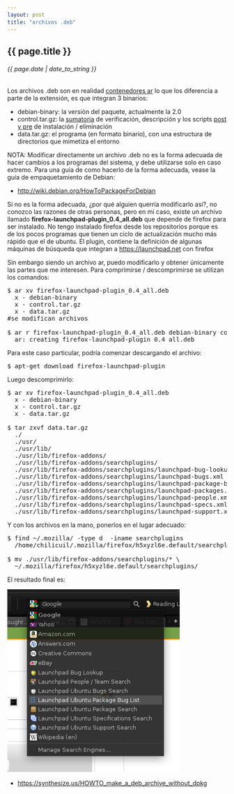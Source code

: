 ```yaml
---
layout: post
title: "archivos .deb"
---
```


## {{ page.title }}
###### {{ page.date | date_to_string }}

Los archivos .deb son en realidad [contenedores ar](http://en.wikipedia.org/wiki/Ar_%28Unix%29) lo que los diferencia a parte de la extensión, es que integran 3 binarios:

- debian-binary: la versión del paquete, actualmente la 2.0
- control.tar.gz: la [sumatoria](http://en.wikipedia.org/wiki/Cryptographic_hash_function) de verificación, descripción y los scripts [post y pre](http://www.debian.org/doc/FAQ/ch-pkg_basics.html) de instalación / eliminación
- data.tar.gz: el programa (en formato binario), con una estructura de directorios que mimetiza el entorno

NOTA: Modificar directamente un archivo .deb no es la forma adecuada de hacer cambios a los programas del sistema, y debe utilizarse solo en caso extremo. Para una guía de como hacerlo de la forma adecuada, vease la guía de empaquetamiento de Debian:

- <http://wiki.debian.org/HowToPackageForDebian>

Si no es la forma adecuada, ¿por qué alguien querría modificarlo así?, no conozco las razones de otras personas, pero en mi caso, existe un archivo llamado **firefox-launchpad-plugin_0.4_all.deb** que depende de firefox para ser instalado. No tengo instalado firefox desde los repositorios porque es de los pocos programas que tienen un ciclo de actualización mucho más rápido que el de ubuntu. El plugin, contiene la definición de algunas máquinas de búsqueda que integran a <https://launchpad.net> con firefox

Sin embargo siendo un archivo ar, puedo modificarlo y obtener únicamente las partes que me interesen. Para comprimirse / descomprimirse se utilizan los comandos:

<pre class="sh_sh">
$ ar xv firefox-launchpad-plugin_0.4_all.deb
  x - debian-binary
  x - control.tar.gz
  x - data.tar.gz
#se modifican archivos

$ ar r firefox-launchpad-plugin_0.4_all.deb debian-binary control.tar.gz data.tar.gz
  ar: creating firefox-launchpad-plugin_0.4_all.deb
</pre>

Para este caso particular, podría comenzar descargando el archivo:

<pre class="sh_sh">
$ apt-get download firefox-launchpad-plugin
</pre>

Luego descomprimirlo:

<pre class="sh_sh">
$ ar xv firefox-launchpad-plugin_0.4_all.deb
  x - debian-binary
  x - control.tar.gz
  x - data.tar.gz

$ tar zxvf data.tar.gz
  ./
  ./usr/
  ./usr/lib/
  ./usr/lib/firefox-addons/
  ./usr/lib/firefox-addons/searchplugins/
  ./usr/lib/firefox-addons/searchplugins/launchpad-bug-lookup.xml
  ./usr/lib/firefox-addons/searchplugins/launchpad-bugs.xml
  ./usr/lib/firefox-addons/searchplugins/launchpad-package-bugs.xml
  ./usr/lib/firefox-addons/searchplugins/launchpad-packages.xml
  ./usr/lib/firefox-addons/searchplugins/launchpad-people.xml
  ./usr/lib/firefox-addons/searchplugins/launchpad-specs.xml
  ./usr/lib/firefox-addons/searchplugins/launchpad-support.xml
</pre>

Y con los archivos en la mano, ponerlos en el lugar adecuado:

<pre class="sh_sh">
$ find ~/.mozilla/ -type d  -iname searchplugins
  /home/chilicuil/.mozilla/firefox/h5xyzl6e.default/searchplugins

$ mv ./usr/lib/firefox-addons/searchplugins/* \
  ~/.mozilla/firefox/h5xyzl6e.default/searchplugins/
</pre>

El resultado final es:

**[![](/assets/img/34.png)](/assets/img/34.png)**

- <https://synthesize.us/HOWTO_make_a_deb_archive_without_dpkg>
